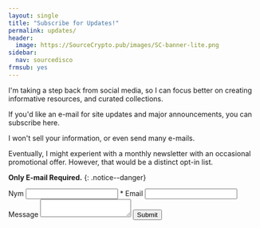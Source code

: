 ```yaml
---
layout: single
title: "Subscribe for Updates!"
permalink: updates/
header:
  image: https://SourceCrypto.pub/images/SC-banner-lite.png
sidebar:
  nav: sourcedisco
frmsub: yes
---
```


I'm taking a step back from social media, so I can focus better on creating informative resources, and curated collections.

If you'd like an e-mail for site updates and major announcements, you can subscribe here.

I won't sell your information, or even send many e-mails.

Eventually, I might experient with a monthly newsletter with an occasional promotional offer. However, that would be a distinct opt-in list.


**Only E-mail Required.**
{: .notice--danger}

<div class="kwes-form">
    <form method="POST" action="https://kwes.io/api/foreign/forms/jkYmOb8OJAVfi2S1qfWU" success-message="Thank You!" error-message="Oops! Your form has errors.">
        <label for="nym">Nym</label>
        <input type="text" name="nym" rules="max:255">
        <label for="addy">* Email</label>
        <input type="email" name="addy" id="addy" rules="required|email|max:255">
        <label for="message">Message</label>
        <textarea name="message" id="message"></textarea>
        <button type="submit">Submit</button>
    </form>
</div>